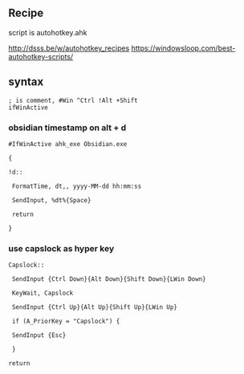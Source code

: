 ## Recipe
script is autohotkey.ahk

http://dsss.be/w/autohotkey_recipes
https://windowsloop.com/best-autohotkey-scripts/

## syntax
```ahk
; is comment, #Win ^Ctrl !Alt +Shift
ifWinActive

```

### obsidian timestamp on alt + d
```
#IfWinActive ahk_exe Obsidian.exe

{

!d::

 FormatTime, dt,, yyyy-MM-dd hh:mm:ss

 SendInput, %dt%{Space}

 return 

}
```

### use capslock as hyper key
```
Capslock::

 SendInput {Ctrl Down}{Alt Down}{Shift Down}{LWin Down}

 KeyWait, Capslock

 SendInput {Ctrl Up}{Alt Up}{Shift Up}{LWin Up}

 if (A_PriorKey = "Capslock") {

 SendInput {Esc}

 }

return
```
